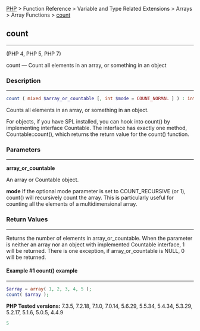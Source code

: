 [PHP](../../../../index.md) > Function Reference > Variable and Type Related Extensions > Arrays  > Array Functions > [count](count.md)

## count
_________________

(PHP 4, PHP 5, PHP 7)

count — Count all elements in an array, or something in an object

### Description 
_________________

```php 
count ( mixed $array_or_countable [, int $mode = COUNT_NORMAL ] ) : int 
```

Counts all elements in an array, or something in an object.

For objects, if you have SPL installed, you can hook into count() by implementing interface Countable. The interface has exactly one method, Countable::count(), which returns the return value for the count() function.

### Parameters
_________________

**array_or_countable**

An array or Countable object.

**mode**
If the optional mode parameter is set to COUNT_RECURSIVE (or 1), count() will recursively count the array. This is particularly useful for counting all the elements of a multidimensional array.

### Return Values
_________________

Returns the number of elements in array_or_countable. When the parameter is neither an array nor an object with implemented Countable interface, 1 will be returned. There is one exception, if array_or_countable is NULL, 0 will be returned.

#### Example #1 count() example
_________________

```php
$array = array( 1, 2, 3, 4, 5 );
count( $array );
```

**PHP Tested versions:** 7.3.5, 7.2.18, 7.1.0, 7.0.14, 5.6.29, 5.5.34, 5.4.34, 5.3.29, 5.2.17, 5.1.6, 5.0.5, 4.4.9

```php
5
```
